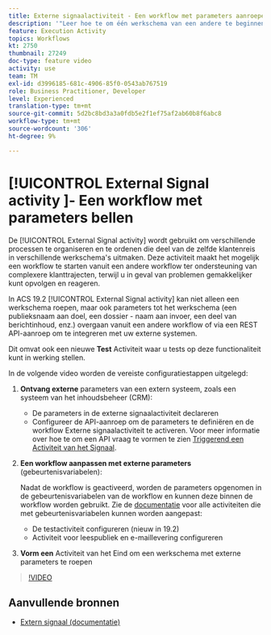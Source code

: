 ```yaml
---
title: Externe signaalactiviteit - Een workflow met parameters aanroepen
description: '"Leer hoe te om één werkschema van een andere te beginnen om complexere klantenreizen te steunen, terwijl het kunnen beter controleren en op kwesties reageren."'
feature: Execution Activity
topics: Workflows
kt: 2750
thumbnail: 27249
doc-type: feature video
activity: use
team: TM
exl-id: d3996185-681c-4906-85f0-0543ab767519
role: Business Practitioner, Developer
level: Experienced
translation-type: tm+mt
source-git-commit: 5d2bc8bd3a3a0fdb5e2f1ef75af2ab60b8f6abc8
workflow-type: tm+mt
source-wordcount: '306'
ht-degree: 9%

---
```


# [!UICONTROL External Signal activity ]- Een workflow met parameters bellen

De [!UICONTROL External Signal activity] wordt gebruikt om verschillende processen te organiseren en te ordenen die deel van de zelfde klantenreis in verschillende werkschema&#39;s uitmaken. Deze activiteit maakt het mogelijk een workflow te starten vanuit een andere workflow ter ondersteuning van complexere klanttrajecten, terwijl u in geval van problemen gemakkelijker kunt opvolgen en reageren.

In ACS 19.2 [!UICONTROL External Signal activity] kan niet alleen een werkschema roepen, maar ook parameters tot het werkschema (een publieksnaam aan doel, een dossier - naam aan invoer, een deel van berichtinhoud, enz.) overgaan vanuit een andere workflow of via een REST API-aanroep om te integreren met uw externe systemen.

Dit omvat ook een nieuwe **Test** Activiteit waar u tests op deze functionaliteit kunt in werking stellen.

In de volgende video worden de vereiste configuratiestappen uitgelegd:

1. **Ontvang externe** parameters van een extern systeem, zoals een systeem van het inhoudsbeheer (CRM):

   * De parameters in de externe signaalactiviteit declareren
   * Configureer de API-aanroep om de parameters te definiëren en de workflow Externe signaalactiviteit te activeren. Voor meer informatie over hoe te om een API vraag te vormen te zien [Triggerend een Activiteit van het Signaal](https://docs.campaign.adobe.com/doc/standard/en/api/ACS_API.html#triggering-a-signal-activity).

1. **Een workflow aanpassen met externe parameters**  (gebeurtenisvariabelen):

   Nadat de workflow is geactiveerd, worden de parameters opgenomen in de gebeurtenisvariabelen van de workflow en kunnen deze binnen de workflow worden gebruikt. Zie de [documentatie](https://helpx.adobe.com/campaign/standard/automating/using/calling-a-workflow-with-external-parameters.html) voor alle activiteiten die met gebeurtenisvariabelen kunnen worden aangepast:

   * De testactiviteit configureren (nieuw in 19.2)
   * Activiteit voor leespubliek en e-maillevering configureren

1. **Vorm een** Activiteit van het Eind om een werkschema met externe parameters te roepen

>[!VIDEO](https://video.tv.adobe.com/v/27249/?quality=12)

## Aanvullende bronnen

* [Extern signaal (documentatie)](https://experienceleague.adobe.com/docs/campaign-standard/using/managing-processes-and-data/calling-workflow-external-parameters/calling-a-workflow-with-external-parameters.html)
